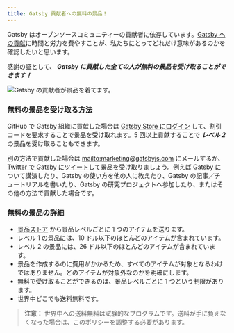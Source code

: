 ```yaml
---
title: Gatsby 貢献者への無料の景品！
---
```


Gatsby はオープンソースコミュニティーの貢献者に依存しています。[Gatsby への貢献](/contributing/how-to-contribute/)に時間と労力を費やすことが、私たちにとってどれだけ意味があるのかを確認したいと思います。

感謝の証として、 _**Gatsby に貢献した全ての人が無料の景品を受け取ることができます！**_

![Gatsby の貢献者が景品を着てます。](./images/gatsby-swag.jpg)

### 無料の景品を受け取る方法

GitHub で Gatsby 組織に貢献した場合は [Gatsby Store にログイン](https://store.gatsbyjs.org/) して、割引コードを要求することで景品を受け取れます。5 回以上貢献することで _**レベル２**_ の景品を受け取ることもできます。

別の方法で貢献した場合は <mailto:marketing@gatsbyjs.com> にメールするか、[Twitter で Gatsby にツイート](https://twitter.com/gatsbyjs)して景品を受け取りましょう。例えば Gatsby について講演したり、Gatsby の使い方を他の人に教えたり、Gatsby の記事／チュートリアルを書いたり、Gatsby の研究プロジェクトへ参加したり、またはその他の方法で貢献した場合です。

### 無料の景品の詳細

- [景品ストア](https://store.gatsbyjs.org/) から景品レベルごとに 1 つのアイテムを送ります。
- レベル 1 の景品には、10 ドル以下のほとんどのアイテムが含まれています。
- レベル 2 の景品には、26 ドル以下のほとんどのアイテムが含まれています。
- 景品を作成するのに費用がかかるため、すべてのアイテムが対象となるわけではありません。どのアイテムが対象外なのかを明確にします。
- 無料で受け取ることができるのは、景品レベルごとに 1 つという制限があります。
- 世界中どこでも送料無料です。

> **注意：** 世界中への送料無料は試験的なプログラムです。送料が手に負えなくなった場合は、このポリシーを調整する必要があります。
